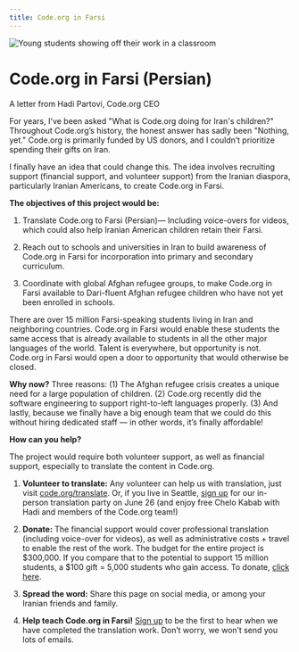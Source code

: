 ```yaml
---
title: Code.org in Farsi
---
```


![Young students showing off their work in a classroom](images/iranianstudents.png)

Code.org in Farsi (Persian)
===============

A letter from Hadi Partovi, Code.org CEO

For years, I've been asked "What is Code.org doing for Iran's children?"  Throughout Code.org’s history, the honest answer has sadly been "Nothing, yet."  Code.org is primarily funded by US donors, and I couldn’t prioritize spending their gifts on Iran.

I finally have an idea that could change this. The idea involves recruiting support (financial support, and volunteer support) from the Iranian diaspora, particularly Iranian Americans, to create Code.org in Farsi. 


**The objectives of this project would be:**

1. Translate Code.org to Farsi (Persian)— Including 	voice-overs for videos, which could also help 	Iranian American children retain their Farsi.

2. Reach out to schools and universities in Iran to 	build awareness of Code.org in Farsi for 	incorporation into primary and secondary 	curriculum.

3. Coordinate with global Afghan refugee groups, to 	make Code.org in Farsi available to Dari-fluent 	Afghan refugee children who have not yet been 	enrolled in schools. 

There are over 15 million Farsi-speaking students living in Iran and neighboring countries. Code.org in Farsi would enable these students the same access that is already available to students in all the other major languages of the world. Talent is everywhere, but opportunity is not. Code.org in Farsi would open a door to opportunity that would otherwise be closed.

**Why now?** Three reasons: (1) The Afghan refugee crisis creates a unique need for a large population of children. (2) Code.org recently did the software engineering to support right-to-left languages properly. (3) And lastly, because we finally have a big enough team that we could do this without hiring dedicated staff — in other words, it’s finally affordable! 

**How can you help?**

The project would require both volunteer support, as well as financial support, especially to translate the content in Code.org. 

1. **Volunteer to translate:** Any volunteer can help us with translation, just visit [code.org/translate](code.org/translate). Or, if you live in Seattle, [sign up](https://docs.google.com/forms/d/e/1FAIpQLSfa2fCZPDBtv7NpgrjcUGwhRr1JDjz3wNPbfMYOW3x9Q_nljQ/viewform) for our in-person translation party on June 26 (and enjoy free Chelo Kabab with Hadi and members of the Code.org team!)

2. **Donate:** The financial support would cover professional translation (including voice-over for videos), as well as administrative costs + travel to enable the rest of the work. The budget for the entire project is $300,000. If you compare that to the potential to support 15 million students, a $100 gift = 5,000 students who gain access. To donate, [click here](https://donate.code.org/give/410070/#!/donation/checkout).

3. **Spread the word:** Share this page on social media, or among your Iranian friends and family.

4. **Help teach Code.org in Farsi!**  [Sign up](http://go.pardot.com/l/153401/2022-05-31/pq1716) to be the first to hear when we have completed the translation work. Don’t worry, we won’t send you lots of emails.
